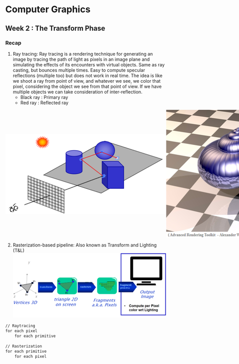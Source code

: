 # Computer Graphics

## Week 2 : The Transform Phase

### Recap

1. Ray tracing: Ray tracing is a rendering technique for generating an image by tracing the path of light as pixels in an image plane and simulating the effects of its encounters with virtual objects. Same as ray casting, but bounces multiple times. Easy to compute specular reflections (multiple too) but does not work in real time. The idea is like we shoot a ray from point of view, and whatever we see, we color that pixel, considering the object we see from that point of view. If we have multiple objects we can take consideration of inter-reflection.
   - Black ray : Primary ray
   - Red ray : Reflected ray

<div style="display: flex; justify-content: space-around">
    <img src="img/raytracing.png" style="object-fit: scale-down;"  >
    <img src="img/raytracing0.png">
</div>

2. Rasterization-based pipeline: Also known as Transform and Lighting (T&L)
   <img src="img/reasterization.png" style="object-fit: scale-down;" >

```
// Raytracing
for each pixel
    for each primitive

// Rasterization
for each primitive
    for each pixel
```

